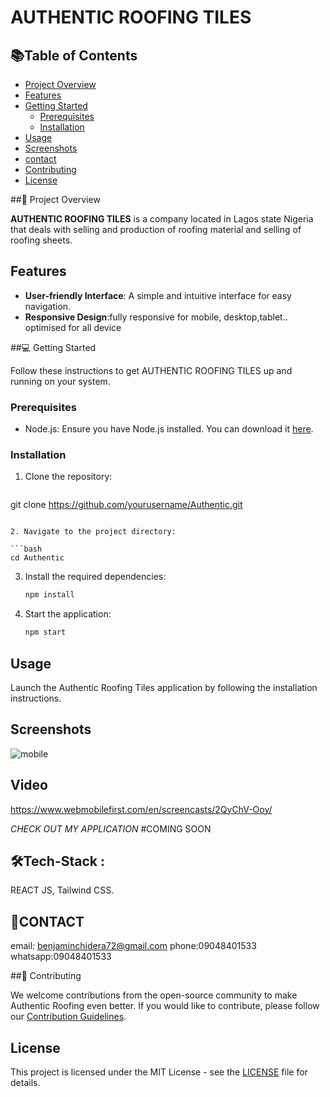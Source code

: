 # AUTHENTIC ROOFING TILES

## 📚Table of Contents

- [Project Overview](#project-overview)
- [Features](#features)
- [Getting Started](#getting-started)
  - [Prerequisites](#prerequisites)
  - [Installation](#installation)
- [Usage](#usage)
- [Screenshots](#screenshots)
- [contact](#screenshots)
- [Contributing](#contributing)
- [License](#license)

##📔 Project Overview

**AUTHENTIC ROOFING TILES** is a company located in Lagos state Nigeria that deals with selling and production of roofing material and selling of roofing sheets.


## Features

- **User-friendly Interface**: A simple and intuitive interface for easy navigation.
- **Responsive Design**:fully responsive for mobile, desktop,tablet.. optimised for all device
  

##💻 Getting Started

Follow these instructions to get AUTHENTIC ROOFING TILES up and running on your system.

### Prerequisites

- Node.js: Ensure you have Node.js installed. You can download it [here](https://nodejs.org/).

### Installation

1. Clone the repository:

   ```bash
  git clone https://github.com/yourusername/Authentic.git
   ```

2. Navigate to the project directory:

   ```bash
   cd Authentic
   ```

3. Install the required dependencies:

   ```bash
   npm install
   ```

4. Start the application:

   ```bash
   npm start
   ```

## Usage

 Launch the Authentic Roofing Tiles application by following the installation instructions.

## Screenshots
![mobile](https://github.com/Benjamin-chidera/Authentic/assets/136095035/16ca266d-a742-45e3-a3e5-9f363ba390c8)

## Video 
https://www.webmobilefirst.com/en/screencasts/2QyChV-Ooy/

*CHECK OUT MY APPLICATION*
#COMING SOON

## 🛠️Tech-Stack  :
 REACT JS, Tailwind CSS.

## 📱CONTACT

email: benjaminchidera72@gmail.com
phone:09048401533
whatsapp:09048401533

##🤝 Contributing

We welcome contributions from the open-source community to make Authentic Roofing even better. If you would like to contribute, please follow our [Contribution Guidelines](CONTRIBUTING.md).

## License

This project is licensed under the MIT License - see the [LICENSE](LICENSE) file for details.
